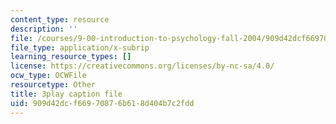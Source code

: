 ```yaml
---
content_type: resource
description: ''
file: /courses/9-00-introduction-to-psychology-fall-2004/909d42dcf66970876b618d404b7c2fdd_10493.srt
file_type: application/x-subrip
learning_resource_types: []
license: https://creativecommons.org/licenses/by-nc-sa/4.0/
ocw_type: OCWFile
resourcetype: Other
title: 3play caption file
uid: 909d42dc-f669-7087-6b61-8d404b7c2fdd
---
```

